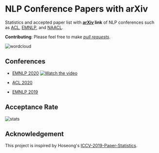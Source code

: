 # NLP Conference Papers with arXiv

Statistics and accepted paper list with **[arXiv](https://arxiv.org/) link** of NLP conferences such as [ACL](https://www.aclweb.org/anthology/venues/acl/), [EMNLP](https://www.aclweb.org/anthology/venues/emnlp/), and [NAACL](https://www.aclweb.org/anthology/venues/naacl/).

**Contributing**: Please feel free to make *[pull requests](https://github.com/roomylee/nlp-papers-with-arxiv/pulls)*.

![wordcloud](emnlp-2020/figure/wordcloud.png)

## Conferences

- [EMNLP 2020](emnlp-2020) 
[![Watch the video](https://img.youtube.com/vi/8H0OFJBJHgI/maxresdefault.jpg)](https://youtu.be/8H0OFJBJHgI)

- [ACL 2020](acl-2020)
- [EMNLP 2019](emnlp-2019)

## Acceptance Rate

![stats](stats.png)

## Acknowledgement

This project is inspired by Hoseong's [ICCV-2019-Paper-Statistics](https://github.com/hoya012/ICCV-2019-Paper-Statistics).
